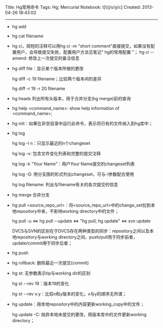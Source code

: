 Title: Hg常用命令
Tags: Hg; Mercurial
Notebook: t[t/j/o/y/c]
Created: 2013-04-26 18:43:02

------

* hg add

* hg cat filename

* hg ci，简短的注释可以用hg ci -m "short comment"直接提交，如果没有配置用户，会导致提交失败，配置用户方法见笔记“ hg的常用配置 ”；
  hg ci --amend: 修改上一次提交的备注信息

* hg diff file：显示某个版本所做的更改

  hg diff -c 19 filename；比较两个版本间的差异

  hg diff -r 19 -r 20 filename

* hg heads 列出所有头版本，用于合并分支(hg merge)前的查询

* hg help <command_name>: show help information of <command_name>;

* hg init：如果在非空目录中运行此命令，表示将已有的文件纳入到hg库中；

* hg log

  hg log -l n：只显示最近的n个changeset

  hg log -v: 包含文件变化列表和完整的提交注释

  hg log -k "Your Name"：用户Your Name提交的changeset列表

  hg log -G: 用分支图的形式列出changeset，可与-l参数配合使用

  hg log filename: 列出与filename有关的各次提交的信息

* hg merge 合并分支

* hg pull <source_repo_url>：将<source_repo_url>中的change_set拉到本地repository中来，不影响working directory中的文件；

  hg pull -u <=> hg pull --update <=> "hg pull; hg update" <=> svn update

  DVCS与SVN的区别在于DVCS存在两种类型的同步：repository之间以及本地repository与working directory之间，push/pull用于同步前者，update/commit用于同步后者；

* hg push

* hg rollback: 删除最近一次提交(commit)

* hg st: 无参数表示tip与working dir的区别

  hg st --rev 19：版本19的变化

  hg st --rev x:y：比较x和y版本的变化，x与y的顺序无所谓；

* hg update：用本地repository中的内容更新working_copy中的文件；

  hg update -C: 抛弃本地未提交的更改，用版本库中的文件更新working directory；

